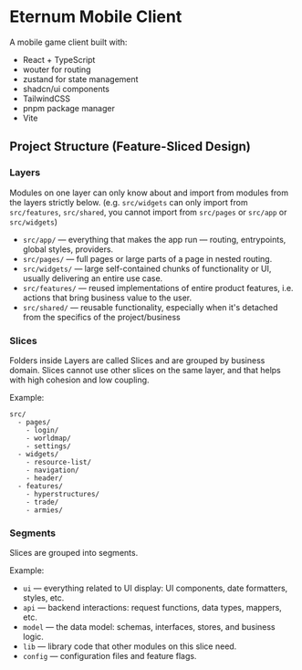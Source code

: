 # Eternum Mobile Client

A mobile game client built with:

- React + TypeScript
- wouter for routing
- zustand for state management
- shadcn/ui components
- TailwindCSS
- pnpm package manager
- Vite

## Project Structure (Feature-Sliced Design)

### Layers

Modules on one layer can only know about and import from modules from the layers strictly below. (e.g. `src/widgets` can
only import from `src/features`, `src/shared`, you cannot import from `src/pages` or `src/app` or `src/widgets`)

- `src/app/` — everything that makes the app run — routing, entrypoints, global styles, providers.
- `src/pages/` — full pages or large parts of a page in nested routing.
- `src/widgets/` — large self-contained chunks of functionality or UI, usually delivering an entire use case.
- `src/features/` — reused implementations of entire product features, i.e. actions that bring business value to the
  user.
- `src/shared/` — reusable functionality, especially when it's detached from the specifics of the project/business

### Slices

Folders inside Layers are called Slices and are grouped by business domain. Slices cannot use other slices on the same
layer, and that helps with high cohesion and low coupling.

Example:

```
src/
  - pages/
    - login/
    - worldmap/
    - settings/
  - widgets/
    - resource-list/
    - navigation/
    - header/
  - features/
    - hyperstructures/
    - trade/
    - armies/
```

### Segments

Slices are grouped into segments.

Example:

- `ui` — everything related to UI display: UI components, date formatters, styles, etc.
- `api` — backend interactions: request functions, data types, mappers, etc.
- `model` — the data model: schemas, interfaces, stores, and business logic.
- `lib` — library code that other modules on this slice need.
- `config` — configuration files and feature flags.
